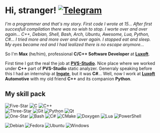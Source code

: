# Hi, stranger! [![Telegram](https://img.shields.io/badge/MrDvorak-27a3e2?style=social&logo=telegram)](https://t.me/mrdvorak)

*I'm a programmer and that's my story. First code I wrote at 15... After first succesfull compilation there was no wish to stop.
I worte over and over again... C++, Debian, Shell, Bash, Arch, Ubuntu, Awesome, Lua, Python, C#... I tried more and more over and over again.
I stopped eat and sleep. My eyes became red and I had lealized there is no escape anymore...*

So I'm **Max** (he/him), professional **C/C++ Software Developer** at [**Luxoft**](https://www.luxoft.com/).

First time I got the real the job at [**PVS-Studio**](https://pvs-studio.com/). Nice place where we worked under **C++** part of **PVS-Studio** static analyzer.
Generraly speaking before this I had an internship at [**Ingate**](https://ingate.ru/), but it was **C#**... Well, now I work at [**Luxoft**](https://www.luxoft.com/) **Automotive** with my old friend **C++** and its companion **Python**.

## My skill pack

<!--- Languages & Tools --->
![Five-Star](https://img.shields.io/badge/Skill-★★★-f80000?style=flat)
![C](https://img.shields.io/badge/C-grey?style=flat&logo=c&logoColor=white)
![C++](https://img.shields.io/badge/C%2B%2B-grey?style=flat&logo=cplusplus&logoColor=white)
\
![Three-Star](https://img.shields.io/badge/Skill-★★☆-f83e3e?style=flat)
![Git](https://img.shields.io/badge/Git-grey?style=flat&logo=git&logoColor=white)
![Python](https://img.shields.io/badge/Python-grey?style=flat&logo=python&logoColor=white)
![Qt](https://img.shields.io/badge/Qt-grey?style=flat&logo=qt&logoColor=white)
\
![One-Star](https://img.shields.io/badge/Skill-★☆☆-f87c7c?style=flat)
![Bash](https://img.shields.io/badge/Bash-grey?style=flat&logo=gnubash&logoColor=white)
![C#](https://img.shields.io/badge/C%23-grey?style=flat&logo=csharp&logoColor=white)
![CMake](https://img.shields.io/badge/CMake-grey?style=flat&logo=cmake&logoColor=white)
![Doxygen](https://img.shields.io/badge/Doxygen-grey?style=flat&logo=hack-the-box&logoColor=white)
![Lua](https://img.shields.io/badge/Lua-grey?style=flat&logo=lua&logoColor=white)
![PowerShell](https://img.shields.io/badge/PowerShell-grey?style=flat&logo=powershell&logoColor=white)

<!--- OS --->
![Debian](https://img.shields.io/badge/Debian-cc074d?style=flat&logo=debian&logoColor=white)
![Fedora](https://img.shields.io/badge/Fedora-294072?style=flat&logo=fedora&logoColor=white)
![Ubuntu](https://img.shields.io/badge/Ubuntu-dd4814?style=flat&logo=ubuntu&logoColor=white)
![Windows](https://img.shields.io/badge/Windows-0183dc?style=flat&logo=windows&logoColor=white)
